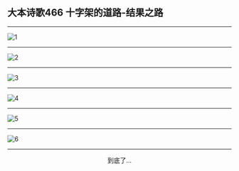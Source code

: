 
## 大本诗歌466 十字架的道路-结果之路
        
<div id="aplayer0"></div>

---

<img alt="1" data-original="/data/d0465/1">

---

<img alt="2" data-original="/data/d0465/2">

---

<img alt="3" data-original="/data/d0465/3">

---

<img alt="4" data-original="/data/d0465/4">

---

<img alt="5" data-original="/data/d0465/5">

---

<img alt="6" data-original="/data/d0465/6">

---

<p style="text-align: center">到底了...</p>

<script src="/js/dist-view.js"></script>

<script>
MAIN.id = 'd0465';
        
const ap0 = new APlayer({
    container: document.getElementById('aplayer0'),
    volume: 1,
    loop: 'none',
    preload: 'none',
    audio: [{
        name: '大本诗歌466.mp3',
        artist: '大本诗歌',
        url: 'https://res.wx.qq.com/voice/getvoice?mediaid=MzI0NTk3MDM5M18yMjQ3NDkzMjc4',
        cover: '/favicon'
    }]
});
</script>
